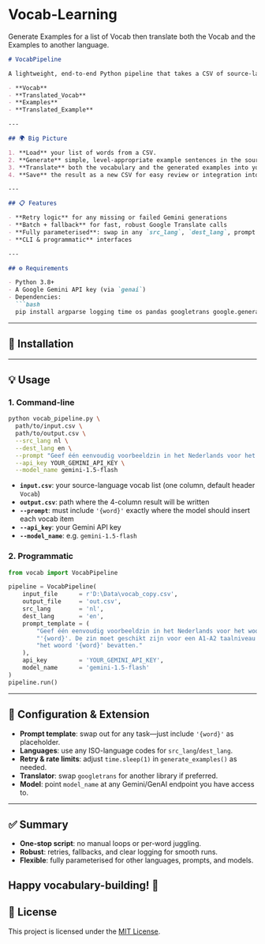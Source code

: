 # Vocab-Learning
Generate Examples for a list of Vocab then translate both the Vocab and the Examples to another language.

````markdown
# VocabPipeline

A lightweight, end-to-end Python pipeline that takes a CSV of source-language vocabulary, generates example sentences with Google Gemini AI, translates both the words and examples via Google Translate, and exports a combined CSV with four columns:

- **Vocab**  
- **Translated_Vocab**  
- **Examples**  
- **Translated_Example**  

---

## 🌍 Big Picture

1. **Load** your list of words from a CSV.  
2. **Generate** simple, level-appropriate example sentences in the source language using Gemini.  
3. **Translate** both the vocabulary and the generated examples into your target language.  
4. **Save** the result as a new CSV for easy review or integration into learning tools.

---

## 📋 Features

- **Retry logic** for any missing or failed Gemini generations  
- **Batch + fallback** for fast, robust Google Translate calls  
- **Fully parameterised**: swap in any `src_lang`, `dest_lang`, prompt template, API key, or Gemini model  
- **CLI & programmatic** interfaces  

---

## ⚙️ Requirements

- Python 3.8+  
- A Google Gemini API key (via `genai`)  
- Dependencies:
  ```bash
  pip install argparse logging time os pandas googletrans google.generativeai
````

---
## 🚀 Installation
---

## 💡 Usage

### 1. Command-line

```bash
python vocab_pipeline.py \
  path/to/input.csv \
  path/to/output.csv \
  --src_lang nl \
  --dest_lang en \
  --prompt "Geef één eenvoudig voorbeeldzin in het Nederlands voor het woord '{word}'. De zin moet geschikt zijn voor een A1-A2 taalniveau en het woord '{word}' bevatten." \
  --api_key YOUR_GEMINI_API_KEY \
  --model_name gemini-1.5-flash
```

* **`input.csv`**: your source-language vocab list (one column, default header `Vocab`)
* **`output.csv`**: path where the 4-column result will be written
* **`--prompt`**: must include `'{word}'` exactly where the model should insert each vocab item
* **`--api_key`**: your Gemini API key
* **`--model_name`**: e.g. `gemini-1.5-flash`

### 2. Programmatic

```python
from vocab import VocabPipeline

pipeline = VocabPipeline(
    input_file      = r'D:\Data\vocab_copy.csv',
    output_file     = 'out.csv',
    src_lang        = 'nl',
    dest_lang       = 'en',
    prompt_template = (
        "Geef één eenvoudig voorbeeldzin in het Nederlands voor het woord "
        "'{word}'. De zin moet geschikt zijn voor een A1-A2 taalniveau en "
        "het woord '{word}' bevatten."
    ),
    api_key         = 'YOUR_GEMINI_API_KEY',
    model_name      = 'gemini-1.5-flash'
)
pipeline.run()
```

---

## 🔧 Configuration & Extension

* **Prompt template**: swap out for any task—just include `'{word}'` as placeholder.
* **Languages**: use any ISO-language codes for `src_lang`/`dest_lang`.
* **Retry & rate limits**: adjust `time.sleep(1)` in `generate_examples()` as needed.
* **Translator**: swap `googletrans` for another library if preferred.
* **Model**: point `model_name` at any Gemini/GenAI endpoint you have access to.

---

## ✅ Summary

* **One-stop script**: no manual loops or per-word juggling.
* **Robust**: retries, fallbacks, and clear logging for smooth runs.
* **Flexible**: fully parameterised for other languages, prompts, and models.

Happy vocabulary-building! 🚀
---

## 📄 License

This project is licensed under the [MIT License](LICENSE).

```
